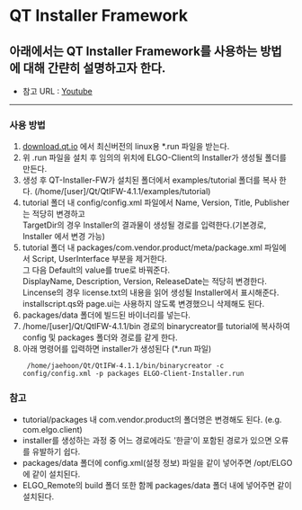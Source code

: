 # QT Installer Framework
## 아래에서는 QT Installer Framework를 사용하는 방법에 대해 간랸히 설명하고자 한다.
  * 참고 URL : [Youtube](https://www.youtube.com/watch?v=lYlLavZw10o)
  
___
### 사용 방법
  1) [download.qt.io](https://download.qt.io/official_releases/qt-installer-framework/) 에서 최신버전의 linux용 *.run 파일을 받는다.
  2) 위 .run 파일을 설치 후 임의의 위치에 ELGO-Client의 Installer가 생성될 폴더를 만든다.
  3) 생성 후 QT-Installer-FW가 설치된 폴더에서 examples/tutorial 폴더를 복사 한다. (/home/[user]/Qt/QtIFW-4.1.1/examples/tutorial)
  4) tutorial 폴더 내 config/config.xml 파일에서 Name, Version, Title, Publisher는 적당히 변경하고 <br> 
  TargetDir의 경우 Installer의 결과물이 생성될 경로를 입력한다.(기본경로, Installer 에서 변경 가능)
  5) tutorial 폴더 내 packages/com.vendor.product/meta/package.xml 파일에서 Script, UserInterface 부분을 제거한다. <br>
  그 다음 Default의 value를 true로 바꿔준다. <br>
  DisplayName, Description, Version, ReleaseDate는 적당히 변경한다. <br>
  Lincense의 경우 license.txt의 내용을 읽어 생성될 Installer에서 표시해준다. <br>
  installscript.qs와 page.ui는 사용하지 않도록 변경했으니 삭제해도 된다.
  6) packages/data 폴더에 빌드된 바이너리를 넣는다.
  7) /home/[user]/Qt/QtIFW-4.1.1/bin 경로의 binarycreator를 tutorial에 복사하여 config 및 packages 폴더와 경로를 같게 한다.
  8) 아래 명령어를 입력하면 installer가 생성된다 (*.run 파일) <br>
    <pre><code>
    /home/jaehoon/Qt/QtIFW-4.1.1/bin/binarycreator -c config/config.xml -p packages ELGO-Client-Installer.run
    </code></pre>
    
### 참고
  * tutorial/packages 내 com.vendor.product의 폴더명은 변경해도 된다. (e.g. com.elgo.client)
  * installer를 생성하는 과정 중 어느 경로에라도 '한글'이 포함된 경로가 있으면 오류를 유발하기 쉽다.
  * packages/data 폴더에 config.xml(설정 정보) 파일을 같이 넣어주면 /opt/ELGO 에 같이 설치된다.
  * ELGO_Remote의 build 폴더 또한 함께 packages/data 폴더 내에 넣어주면 같이 설치된다.
